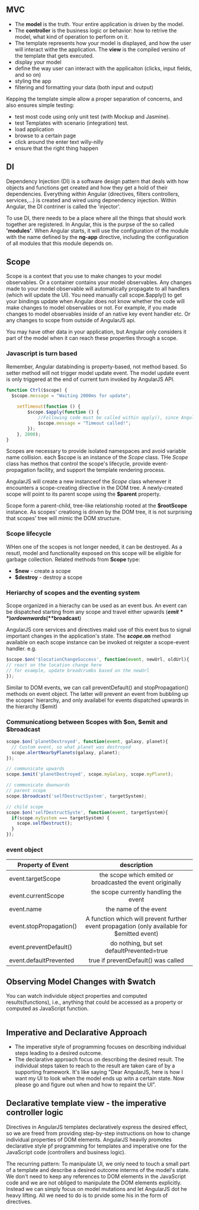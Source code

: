 MVC
----
* The **model** is the truth. Your entire application is driven by the model.
* The **controller** is the business logic or behavior: how to retrive the model, what kind of operation to perform on it.
* The template represents how your model is displayed, and how the user will interact withe the application. The **view** is the compiled versino of the template that gets executed.
 * display your model
 * define the way user can interact with the applicaiton (clicks, input fields, and so on)
 * styling the app
 * filtering and formatting your data (both input and output)

Kepping the template simple allow a proper separation of concerns, and also ensures simple testing:
* test most code using only unit test (with Mockup and Jasmine). 
* test Templates with scenario (integration) test.
 * load application
 * browse to a certain page
 * click around the enter text willy-nilly
 * ensure that the right thing happen

DI
---
Dependency Injection (DI) is a software design pattern that deals with how objects and functions get
created and how they get a hold of their dependencies. Everything within Angular (directives, filters
controllers, services,...) is created and wired using depnendency injection. Within Angular, the DI
contriner is called the 'injector'.

To use DI, there needs to be a place where all the things that should work together are registered.
In Angular, this is the purpse of the so called **'modules'**. When Angular starts, it will use
the configuration of the module with the name defined by the **ng-app** directive, including the 
configuration of all modules that this module depends on.

Scope
-----
Scope is a context that you use to make changes to your model observables. Or a container contains
your model observables. Any changes made to your model observable will automatically propagate
to all handlers (which will update the UI). You need manually call scope.$apply() to get your 
bindings update when Angular does not know whether the code will make changes to model observables
or not. For example, if you made changes to model observables inside of an native key event 
handler etc. Or any changes to scope from outside of AngularJS api.

You may have other data in your application, but Angular only considers it part of the model when
it can reach these properties through a scope.

### Javascript is turn based
Remember, Angular databinding is property-based, not method based. So setter method will not 
trigger model update event. The model update event is only triggered at the end of current turn
invoked by AngularJS API. 
```javascript
function Ctrl($scope) {
  $scope.message = "Waiting 2000ms for update";
    
    setTimeout(function () {
        $scope.$apply(function () {
            //Following code must be called within apply(), since AngularJS unaware of the update to $scope.
            $scope.message = "Timeout called!"; 
        });
    }, 2000);
}
```

Scopes are necessary to provide isolated namespaces and avoid variable name collision.
each $scope is an instance of the *Scope* class. THe *Scope* class has methos that control the scope's
lifecycle, provide event-propagation facility, and support the template rendering process.

AngularJS will create a new instanceof the *Scope* class whenever it encounters a scope-creating
directive in the DOM tree. A newly-created scope will point to its parent scope using the **$parent**
property.

Scope form a parent-child, tree-like relationship rooted at the **$rootScope** instance. As scopes'
creationg is driven by the DOM tree, it is not surprising that scopes' tree will mimic the DOM structure.

### Scope lifecycle
WHen one of the scopes is not longer needed, it can be destroyed. As a resutl, model and functionality
exposed on this scope will be eligible for garbage collection. Related methods from **Scope** type:

* **$new** - create a scope
* **$destroy** - destroy a scope

### Heriarchy of scopes and the eventing system
Scope organized in a hierachy can be used as an event bus. An event can be dispatched starting
from any scope and travel either upwards (**$emit**) or downwards (**$broadcast**)

AngularJS core services and directives makd use of this event bus to signal important changes
in the application's state. The **$scope.$on** method available on each scope instance
can be invoked ot reigster a scope-event handler. e.g.

```javascript
$scope.$on('$locationChangeSuccess', function(event, newUrl, oldUrl){
// react on the location change here
// for example, update breadcrumbs based on the newUrl
});

```

Similar to DOM events, we can call preventDefault() and stopPropagation() methods on event 
object. The latter will prevent an event from bubbling up the scopes' hierarchy, and only
availabel for events dispatched upwards in the hierarchy ($emit)

### Communicationg between Scopes with $on, $emit and $broadcast

```javascript
scope.$on('planetDestroyed', function(event, galaxy, planet){
  // Custom event, so what planet was destroyed
  scope.alertNearbyPlanets(galaxy, planet);
});

// communicate upwards
scope.$emit('planetDestroyed', scope.myGalaxy, scope.myPlanet);

// communicate downwards
// parent scope
scope.$broadcast('selfDestructSystem', targetSystem);

// child scope
scope.$on('selfDestructSyste', function(event, targetSystem){
  if(scope.mySystem === targetSystem) {
    scope.selfDestruct(); 
  }
});
```

### event object
| Property of Event   | description |
|---------------------|:-------------:|
| event.targetScope | the scope which emited or broadcasted the event originally |
| event.currentScope | the scope currently handling the event |
| event.name | the name of the event |
| event.stopPropagation() | A function which will prevent further event propagation (only available for $emitted event)|
| event.preventDefault() | do nothing, but set defaultPrevented=true|
| event.defaultPrevented | true if preventDefault() was called |

Observing Model Changes with $watch
------------------------------------
You can watch individule object properties and computed results(functions), i.e., anything that
could be accessed as a property or computed as JavaScript function.
```javascript
```

Imperative and Declarative Approach
------------------------------------
* The imperative style of programming focuses on describing individual steps leading to a desired outcome.
* The declarative approach focus on describing the desired result. The individual steps taken
  to reach to the result are taken care of by a supporting framework. It's like saying "Dear
  AngularJS, here is how I want my UI to look when the model ends up witn a certain state. Now
  please go and figure out when and how to repaint the UI". 

Declarative template view - the imperative controller logic
------------------------------------------------------------
Directives in AngularJS templates declaratively express the desired effect, so we are freed
from providing step-by-step instructions on how to change individual properties of DOM elements.
AngularJS heavily promotes declarative style pf programming for templates and imperative one
for the JavaScript code (controllers and business logic).

The recurring pattern: To manipulate UI,  we only need to touch a small part of a template
and describe a desired outcome interms of the model's state. We don't need to keep any references
to DOM elements in the JavaScript code and we are not obliged to manipulate the DOM elements
explicitly. Instead we can simply focus on model mutations and let AngularJS dot he heavy lifting.
All we need to do is to prvide some his in the form of directives.

